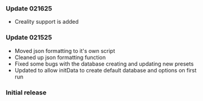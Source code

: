 ### Update 021625
- Creality support is added

### Update 021525
- Moved json formatting to it's own script
- Cleaned up json formatting function
- Fixed some bugs with the database creating and updating new presets
- Updated to allow initData to create default database and options on first run

### Initial release
